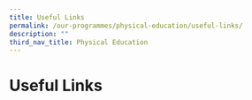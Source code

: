 ```yaml
---
title: Useful Links
permalink: /our-programmes/physical-education/useful-links/
description: ""
third_nav_title: Physical Education
---
```

# **Useful Links**